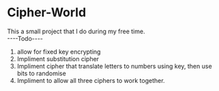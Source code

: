 # Cipher-World
This a small project that I do during my free time.<br/> 
----Todo---- 
1) allow for fixed key encrypting 
2) Impliment substitution cipher 
3) Impliment cipher that translate letters to numbers using key, then use bits to randomise 
4) Impliment to allow all three ciphers to work together.
